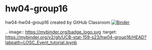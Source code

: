 # hw04-group16
hw04-hw04-group16 created by GitHub Classroom
[![Binder](https://mybinder.org/badge_logo.svg)](https://mybinder.org/v2/gh/UCB-stat-159-s23/hw04-group16/HEAD?labpath=LOSC_Event_tutorial.ipynb)

.. image:: https://mybinder.org/badge_logo.svg
 :target: https://mybinder.org/v2/gh/UCB-stat-159-s23/hw04-group16/HEAD?labpath=LOSC_Event_tutorial.ipynb
